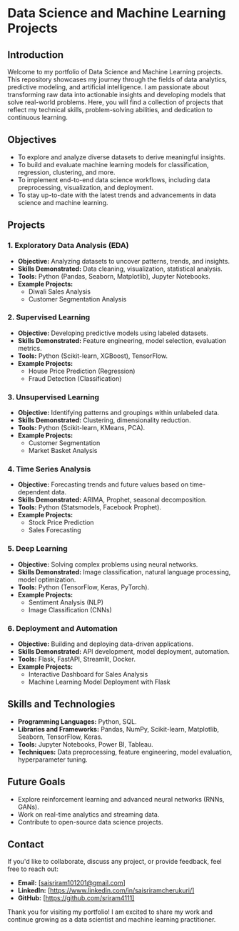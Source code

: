 # Data Science and Machine Learning Projects

## Introduction
Welcome to my portfolio of Data Science and Machine Learning projects. This repository showcases my journey through the fields of data analytics, predictive modeling, and artificial intelligence. I am passionate about transforming raw data into actionable insights and developing models that solve real-world problems. Here, you will find a collection of projects that reflect my technical skills, problem-solving abilities, and dedication to continuous learning.

## Objectives
- To explore and analyze diverse datasets to derive meaningful insights.
- To build and evaluate machine learning models for classification, regression, clustering, and more.
- To implement end-to-end data science workflows, including data preprocessing, visualization, and deployment.
- To stay up-to-date with the latest trends and advancements in data science and machine learning.

## Projects

### 1. **Exploratory Data Analysis (EDA)**
   - **Objective:** Analyzing datasets to uncover patterns, trends, and insights.
   - **Skills Demonstrated:** Data cleaning, visualization, statistical analysis.
   - **Tools:** Python (Pandas, Seaborn, Matplotlib), Jupyter Notebooks.
   - **Example Projects:**
     - Diwali Sales Analysis
     - Customer Segmentation Analysis

### 2. **Supervised Learning**
   - **Objective:** Developing predictive models using labeled datasets.
   - **Skills Demonstrated:** Feature engineering, model selection, evaluation metrics.
   - **Tools:** Python (Scikit-learn, XGBoost), TensorFlow.
   - **Example Projects:**
     - House Price Prediction (Regression)
     - Fraud Detection (Classification)

### 3. **Unsupervised Learning**
   - **Objective:** Identifying patterns and groupings within unlabeled data.
   - **Skills Demonstrated:** Clustering, dimensionality reduction.
   - **Tools:** Python (Scikit-learn, KMeans, PCA).
   - **Example Projects:**
     - Customer Segmentation
     - Market Basket Analysis

### 4. **Time Series Analysis**
   - **Objective:** Forecasting trends and future values based on time-dependent data.
   - **Skills Demonstrated:** ARIMA, Prophet, seasonal decomposition.
   - **Tools:** Python (Statsmodels, Facebook Prophet).
   - **Example Projects:**
     - Stock Price Prediction
     - Sales Forecasting

### 5. **Deep Learning**
   - **Objective:** Solving complex problems using neural networks.
   - **Skills Demonstrated:** Image classification, natural language processing, model optimization.
   - **Tools:** Python (TensorFlow, Keras, PyTorch).
   - **Example Projects:**
     - Sentiment Analysis (NLP)
     - Image Classification (CNNs)

### 6. **Deployment and Automation**
   - **Objective:** Building and deploying data-driven applications.
   - **Skills Demonstrated:** API development, model deployment, automation.
   - **Tools:** Flask, FastAPI, Streamlit, Docker.
   - **Example Projects:**
     - Interactive Dashboard for Sales Analysis
     - Machine Learning Model Deployment with Flask

## Skills and Technologies
- **Programming Languages:** Python, SQL.
- **Libraries and Frameworks:** Pandas, NumPy, Scikit-learn, Matplotlib, Seaborn, TensorFlow, Keras.
- **Tools:** Jupyter Notebooks, Power BI, Tableau.
- **Techniques:** Data preprocessing, feature engineering, model evaluation, hyperparameter tuning.

## Future Goals
- Explore reinforcement learning and advanced neural networks (RNNs, GANs).
- Work on real-time analytics and streaming data.
- Contribute to open-source data science projects.

## Contact
If you'd like to collaborate, discuss any project, or provide feedback, feel free to reach out:
- **Email:** [saisriram101201@gmail.com]
- **LinkedIn:** [https://www.linkedin.com/in/saisriramcherukuri/]
- **GitHub:** [https://github.com/sriram4111]

Thank you for visiting my portfolio! I am excited to share my work and continue growing as a data scientist and machine learning practitioner.


